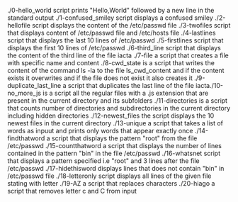 ./0-hello_world script prints "Hello,World" followed by a new line in the standard output
./1-confused_smiley script displays a confused smiley
./2-hellofile script displays the content of the /etc/passwd file
./3-twofiles script that displays content of /etc/passwd file and /etc/hosts file
./4-lastlines script that displays the last 10 lines of /etc/passwd
./5-firstlines script that displays the first 10 lines of /etc/passwd
./6-third_line script that displays the content of the third line of the file iacta
./7-file a script that creates a file with specific name and content
./8-cwd_state is a script that writes the content of the command ls -la to the file ls_cwd_content and if the content exists it overwrites and if the file does not exist it also creates it
./9-duplicate_last_line a script that duplicates the last line of the file iacta./10-no_more_js is  a script all the regular files with a .js extension that are present in the current directory and its subfolders
./11-directories is a script that counts number of directories and subdirectories in the current directory including hidden directories
./12-newest_files the script displays the 10 newest files in the current directory
./13-unique a script that takes a list of words as inpuut and prints only words that appear exactly once
./14-findthatword a script that displays the pattern "root" from the file /etc/passwd
./15-countthatword a script that displays the number of lines contained in the pattern "bin" in the file /etc/passwd
./16-whatsnet script that displays a pattern specified i.e "root" and 3 lines after the file /etc/passwd
./17-hidethisword displays lines that does not contain "bin" in /etc/passwd file
./18-letteronly script displays all lines of the given file stating with letter
./19-AZ a script that replaces characters
./20-hiago a script that removes letter c and C from input


